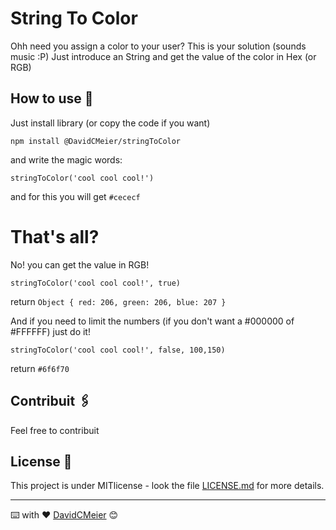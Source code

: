 # String To Color

Ohh need you assign a color to your user? This is your solution (sounds music :P)
Just introduce an String and get the value of the color in Hex (or RGB)
## How to use 🚀

Just install library (or copy the code if you want)
```
npm install @DavidCMeier/stringToColor
```

and write the magic words: 
```
stringToColor('cool cool cool!')
```
and for this you will get ``#cececf``

# That's all?
No! you can get the value in RGB! 
```
stringToColor('cool cool cool!', true)
```
return ``Object {
           red: 206,
           green: 206,
           blue: 207
         }``

And if you need to limit the numbers (if you don't want a #000000 of #FFFFFF) just do it!
```
stringToColor('cool cool cool!', false, 100,150)
```
return ```#6f6f70```

## Contribuit 🖇️

Feel free to contribuit

## License 📄

This project is under MITlicense - look the file [LICENSE.md](LICENSE.md) for more details.




---
⌨️ with ❤️ [DavidCMeier](https://github.com/DavidCMeier) 😊
